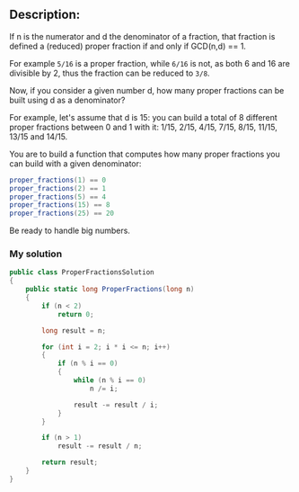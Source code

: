 ## Description:

If n is the numerator and d the denominator of a fraction, that fraction is defined a (reduced) proper fraction if and only if GCD(n,d) == 1.

For example ```5/16``` is a proper fraction, while ```6/16``` is not, as both 6 and 16 are divisible by 2, thus the fraction can be reduced to ```3/8```.

Now, if you consider a given number d, how many proper fractions can be built using d as a denominator?

For example, let's assume that d is 15: you can build a total of 8 different proper fractions between 0 and 1 with it: 1/15, 2/15, 4/15, 7/15, 8/15, 11/15, 13/15 and 14/15.

You are to build a function that computes how many proper fractions you can build with a given denominator:
```C#
proper_fractions(1) == 0
proper_fractions(2) == 1
proper_fractions(5) == 4
proper_fractions(15) == 8
proper_fractions(25) == 20
```
Be ready to handle big numbers.

### My solution
```C#
public class ProperFractionsSolution
{
    public static long ProperFractions(long n)
    {
        if (n < 2)
            return 0;

        long result = n;

        for (int i = 2; i * i <= n; i++)
        {
            if (n % i == 0)
            {
                while (n % i == 0)
                    n /= i;

                result -= result / i;
            }
        }

        if (n > 1)
            result -= result / n;

        return result;
    }
}
```
